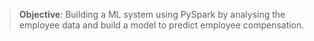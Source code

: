 > **Objective**: Building a ML system using PySpark by analysing the employee data and build a model to predict employee compensation.
